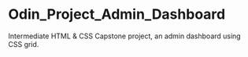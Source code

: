# Odin_Project_Admin_Dashboard
Intermediate HTML &amp; CSS Capstone project, an admin dashboard using CSS grid.
